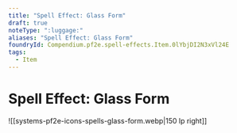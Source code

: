 ```yaml
---
title: "Spell Effect: Glass Form"
draft: true
noteType: ":luggage:"
aliases: "Spell Effect: Glass Form"
foundryId: Compendium.pf2e.spell-effects.Item.0lYbjDI2N3xVl24E
tags:
  - Item
---
```


# Spell Effect: Glass Form
![[systems-pf2e-icons-spells-glass-form.webp|150 lp right]]
